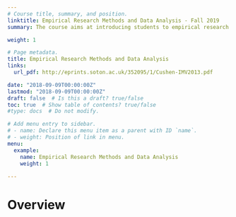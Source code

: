 ```yaml
---
# Course title, summary, and position.
linktitle: Empirical Research Methods and Data Analysis - Fall 2019
summary: The course aims at introducing students to empirical research methods and data analysis. The course brings two sets of skills, practical skills to analyze data but also an introduction to how research is being done and evaluated. 

weight: 1

# Page metadata.
title: Empirical Research Methods and Data Analysis
links:
  url_pdf: http://eprints.soton.ac.uk/352095/1/Cushen-IMV2013.pdf 

date: "2018-09-09T00:00:00Z"
lastmod: "2018-09-09T00:00:00Z"
draft: false  # Is this a draft? true/false
toc: true  # Show table of contents? true/false
#type: docs  # Do not modify.

# Add menu entry to sidebar.
# - name: Declare this menu item as a parent with ID `name`.
# - weight: Position of link in menu.
menu:
  example:
    name: Empirical Research Methods and Data Analysis
    weight: 1
    
---
```


# Overview

